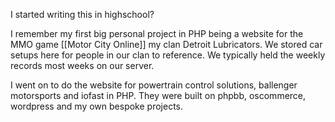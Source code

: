 I started writing this in highschool?

I remember my first big personal project in PHP being a website for the MMO game [[Motor City Online]] my clan Detroit Lubricators. We stored car setups here for people in our clan to reference. We typically held the weekly records most weeks on our server.

I went on to do the website for powertrain control solutions, ballenger motorsports and iofast in PHP. They were built on phpbb, oscommerce, wordpress and my own bespoke projects.